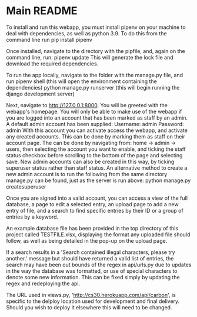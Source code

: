 # Main README
To install and run this webapp, you must install pipenv on your machine to deal with dependencies, as well as python 3.9.
To do this from the command line run pip install pipenv

Once installed, navigate to the directory with the pipfile, and, again on the command line, run:
pipenv update
This will generate the lock file and download the required dependencies.

To run the app locally, navigate to the folder with the manage.py file, and run
pipenv shell (this will open the environment containing the dependencies)
python manage.py runserver (this will begin running the django development server)

Next, navigate to http://127.0.0.1:8000. You will be greeted with the webapp's homepage. You will only be able to
make use of the webapp if you are logged into an account that has been marked as staff by an admin. A default admin account has been supplied:
Username: admin
Password: admin
With this account you can activate access the webapp, and activate any created accounts. This can be done by marking them as staff on their account page. The can be done by navigating from: home -> admin -> users, then selecting the account you want to enable, and ticking the staff status checkbox
before scrolling to the bottom of the page and selecting save.
New admin accounts can also be created in this way, by ticking superuser status rather than staff status.
An alternative method to create a new admin account is to run the following from the same directory manage.py can be found, just as the
server is run above:
python manage.py createsuperuser

Once you are signed into a valid account, you can access a view of the full database, a page to edit a selected entry, an upload page to add a new
entry of file, and a search to find specific entries by their ID or a group of entries by a keyword.

An example database file has been provided in the top directory of this project called TESTFILE.xlsx, displaying the format any uploaded file should follow, as well as being detailed in the pop-up on the upload page.

If a search results in a 'Search contained illegal characters, please try another.' message but should have returned a valid list of entries, the search may have been out bounds of the regex in api/urls.py due to updates in the way the database was formatted, or use of special characters to denote some new information. This can be fixed simply by updating the regex and redeploying the api.

The URL used in views.py, 'http://cs30.herokuapp.com/api/carbon', is specific to the delploy location used for development and final delivery. Should you wish to deploy it elsewhere this will need to be changed.
